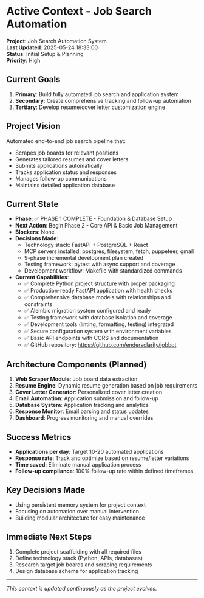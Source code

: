 # Active Context - Job Search Automation

**Project**: Job Search Automation System  
**Last Updated**: 2025-05-24 18:33:00  
**Status**: Initial Setup & Planning  
**Priority**: High  

## Current Goals
1. **Primary**: Build fully automated job search and application system
2. **Secondary**: Create comprehensive tracking and follow-up automation
3. **Tertiary**: Develop resume/cover letter customization engine

## Project Vision
Automated end-to-end job search pipeline that:
- Scrapes job boards for relevant positions
- Generates tailored resumes and cover letters
- Submits applications automatically
- Tracks application status and responses
- Manages follow-up communications
- Maintains detailed application database

## Current State
- **Phase**: ✅ PHASE 1 COMPLETE - Foundation & Database Setup
- **Next Action**: Begin Phase 2 - Core API & Basic Job Management  
- **Blockers**: None
- **Decisions Made**: 
  - Technology stack: FastAPI + PostgreSQL + React
  - MCP servers installed: postgres, filesystem, fetch, puppeteer, gmail
  - 9-phase incremental development plan created
  - Testing framework: pytest with async support and coverage
  - Development workflow: Makefile with standardized commands
- **Current Capabilities**: 
  - ✅ Complete Python project structure with proper packaging
  - ✅ Production-ready FastAPI application with health checks
  - ✅ Comprehensive database models with relationships and constraints
  - ✅ Alembic migration system configured and ready
  - ✅ Testing framework with database isolation and coverage
  - ✅ Development tools (linting, formatting, testing) integrated
  - ✅ Secure configuration system with environment variables
  - ✅ Basic API endpoints with CORS and documentation
  - ✅ GitHub repository: https://github.com/endersclarity/jobbot

## Architecture Components (Planned)
1. **Web Scraper Module**: Job board data extraction
2. **Resume Engine**: Dynamic resume generation based on job requirements
3. **Cover Letter Generator**: Personalized cover letter creation
4. **Email Automation**: Application submission and follow-up
5. **Database System**: Application tracking and analytics
6. **Response Monitor**: Email parsing and status updates
7. **Dashboard**: Progress monitoring and manual overrides

## Success Metrics
- **Applications per day**: Target 10-20 automated applications
- **Response rate**: Track and optimize based on resume/letter variations
- **Time saved**: Eliminate manual application process
- **Follow-up compliance**: 100% follow-up rate within defined timeframes

## Key Decisions Made
- Using persistent memory system for project context
- Focusing on automation over manual intervention
- Building modular architecture for easy maintenance

## Immediate Next Steps
1. Complete project scaffolding with all required files
2. Define technology stack (Python, APIs, databases)
3. Research target job boards and scraping requirements
4. Design database schema for application tracking

---

*This context is updated continuously as the project evolves.*